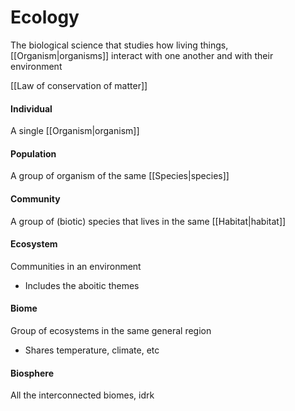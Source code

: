 # Ecology
The biological science that studies how living things, [[Organism|organisms]] interact with one another and with their environment

[[Law of conservation of matter]]

#### Individual
A single [[Organism|organism]]

#### Population
A group of organism of the same [[Species|species]]

#### Community
A group of (biotic) species that lives in the same [[Habitat|habitat]]

#### Ecosystem
Communities in an environment
- Includes the aboitic themes

#### Biome
Group of ecosystems in the same general region
- Shares temperature, climate, etc

#### Biosphere
All the interconnected biomes, idrk
